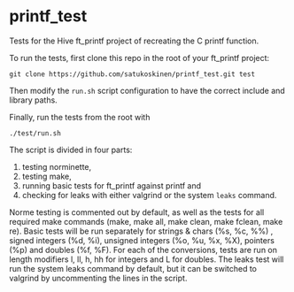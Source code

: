 # printf_test

Tests for the Hive ft_printf project of recreating the C printf function.

To run the tests, first clone this repo in the root of your ft_printf project:
```
git clone https://github.com/satukoskinen/printf_test.git test
```
Then modify the ``run.sh`` script configuration to have the correct include and library paths.

Finally, run the tests from the root with
```
./test/run.sh
```

The script is divided in four parts:
1) testing norminette,
2) testing make,
3) running basic tests for ft_printf against printf and
4) checking for leaks with either valgrind or the system ``leaks`` command.

Norme testing is commented out by default, as well as the tests for all required make commands
(make, make all, make clean, make fclean, make re). Basic tests will be run separately for
strings & chars (%s, %c, %%) , signed integers (%d, %i), unsigned integers (%o, %u, %x, %X),
pointers (%p) and doubles (%f, %F). For each of the conversions, tests are run on length modifiers
l, ll, h, hh for integers and L for doubles. The leaks test will run the system leaks command by default,
but it can be switched to valgrind by uncommenting the lines in the script.

